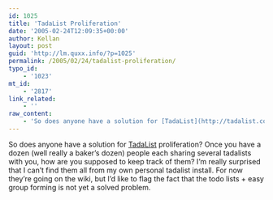 ```yaml
---
id: 1025
title: 'TadaList Proliferation'
date: '2005-02-24T12:09:35+00:00'
author: Kellan
layout: post
guid: 'http://lm.quxx.info/?p=1025'
permalink: /2005/02/24/tadalist-proliferation/
typo_id:
    - '1023'
mt_id:
    - '2817'
link_related:
    - ''
raw_content:
    - 'So does anyone have a solution for [TadaList](http://tadalist.com) proliferation?  Once you have a dozen (well really a baker\''s dozen) people each sharing several tadalists with you, how are you supposed to keep track of them?  I\''m really surprised that I can\''t find them all from my own personal tadalist install. For now they\''re going on the wiki, but I\''d like to flag the fact that the todo lists + easy group forming is not yet a solved problem.'
---
```


So does anyone have a solution for [TadaList](http://tadalist.com) proliferation? Once you have a dozen (well really a baker’s dozen) people each sharing several tadalists with you, how are you supposed to keep track of them? I’m really surprised that I can’t find them all from my own personal tadalist install. For now they’re going on the wiki, but I’d like to flag the fact that the todo lists + easy group forming is not yet a solved problem.